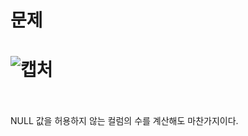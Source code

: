 문제
==
![캡처](https://user-images.githubusercontent.com/73854324/120265347-d230ba80-c2da-11eb-93fa-caf0103f5cda.PNG)
<br><br>
==
NULL 값을 허용하지 않는 컬럼의 수를 계산해도 마찬가지이다.
